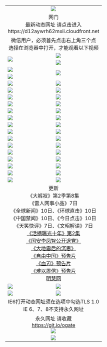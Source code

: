 ﻿<table>
  <tr></tr>
  <tr><td colspan=2 align=center><img src="https://cloud.githubusercontent.com/assets/11880933/13434984/f430fae2-e012-11e5-814f-c2df1e82b247.jpg" /></td></tr>
  <tr><td colspan=2 align=center>网门<br>最新动态网址 请点击进入
<br>https://d12aywrh62mxii.cloudfront.net
    </td>
  </tr>
  <tr>
    <td colspan=2 align=center>微信用户，必须首先点击右上角三个点<br>选择在浏览器中打开，才能观看以下视频</td>
  </tr>
  <tr>
    <td rowspan=2><a href="https://d12aywrh62mxii.cloudfront.net/ogUP.aspx?name=11DKC.mp4&count=T:2,2:8,1:16&from=github" target="_blank"><img src="https://d12aywrh62mxii.cloudfront.net/Up/11DKC1.jpg" /></a></td> 
    <td><div><a href="https://d12aywrh62mxii.cloudfront.net/ogUP.aspx?name=LRWS.mp4&count=7B:9,6B:44,5A:10,5B:35,4A:14,4B:19,3A:10,3B:26,2A:16,2B:21,1A:23,1B:29&current=7B:9" target="_blank"><img src="https://d12aywrh62mxii.cloudfront.net/Up/LRWS.jpg" /></a></td>
   </tr>
  <tr>
    <td><a href="https://d12aywrh62mxii.cloudfront.net/ogNiceVedio.aspx" target="_blank"><img src="https://d12aywrh62mxii.cloudfront.net/Up/TGKDY.jpg" /></a></td>
  </tr>
  <tr>
    <td><a href="https://d12aywrh62mxii.cloudfront.net/ogUP.aspx?name=JQR.mp4&count=2" target="_blank"><img src="https://d12aywrh62mxii.cloudfront.net/Up/JQR.jpg" /></a></td>   
    <td rowspan=2><a href="https://d12aywrh62mxii.cloudfront.net/ogUP.aspx?name=JP.mp4&count=9" target="_blank"><img src="https://d12aywrh62mxii.cloudfront.net/Up/JP.jpg" /></td>
  </tr>
  <tr>
    <td><a href="https://d12aywrh62mxii.cloudfront.net/ogUP.aspx?name=WH.mp4" target="_blank"><img src="https://d12aywrh62mxii.cloudfront.net/Up/WH.jpg" /></a></td>
  </tr>
  <tr>
    <td><a href="https://d12aywrh62mxii.cloudfront.net/ogUP.aspx?name=SSZJ.mp4&count=480P:9,S:2" target="_blank"><img src="https://d12aywrh62mxii.cloudfront.net/Up/SSZJ.jpg" /></a></td>
    <td><a href="https://d12aywrh62mxii.cloudfront.net/ogUP.aspx?name=ZY.mp4&count=2015:16" target="_blank"><img src="https://d12aywrh62mxii.cloudfront.net/Up/ZY.jpg" /></a</td>
  </tr>
  <tr>
    <td><a href="https://d12aywrh62mxii.cloudfront.net/ogUP.aspx?name=XTFY.mp4&count=B:2,A:24" target="_blank"><img src="https://d12aywrh62mxii.cloudfront.net/Up/XTFY.jpg" /></a></td>
    <td><a href="https://d12aywrh62mxii.cloudfront.net/ogUP.aspx?name=1XQK.mp4&count=13" target="_blank"><img src="https://d12aywrh62mxii.cloudfront.net/Up/1XQK.jpg" /></a</td>
  </tr>
  <tr>
    <td><a href="https://d12aywrh62mxii.cloudfront.net/ogUP.aspx?name=1LYF.mp4&count=2" target="_blank"><img src="https://d12aywrh62mxii.cloudfront.net/Up/1LYF0.jpg" /></a></td>
    <td><a href="https://d12aywrh62mxii.cloudfront.net/ogUP.aspx?name=1ZGC.mp4&count=6" target="_blank"><img src="https://d12aywrh62mxii.cloudfront.net/Up/1ZGC0.jpg" /></a></td>
  </tr>
  <tr>
    <td><a href="https://d12aywrh62mxii.cloudfront.net/ogUP.aspx?name=1ZKM.mp4&count=3&current=3" target="_blank"><img src="https://d12aywrh62mxii.cloudfront.net/Up/1ZKM0.jpg" /></a></td>  
    <td><a href="https://d12aywrh62mxii.cloudfront.net/ogUP.aspx?name=1WWY.mp4&count=6&current=6" target="_blank"><img src="https://d12aywrh62mxii.cloudfront.net/Up/1WWY0.jpg" /></a></td>
  </tr>
  <tr>
    <td><a href="https://d12aywrh62mxii.cloudfront.net/ogUP.aspx?name=10JGY.mp4&count=3" target="_blank"><img src="https://d12aywrh62mxii.cloudfront.net/Up/10JGY0.jpg" /></a></td>
    <td><a href="https://d12aywrh62mxii.cloudfront.net/ogUP.aspx?name=10CYS.mp4&count=2" target="_blank"><img src="https://d12aywrh62mxii.cloudfront.net/Up/10CYS0.jpg" /></a></td>
  </tr>
  <tr>
    <td><a href="https://d12aywrh62mxii.cloudfront.net/ogUP.aspx?name=4SQQ.mp4&count=201603:8,201602:20,201601:21&current=201603:8" target="_blank"><img src="https://d12aywrh62mxii.cloudfront.net/Up/4SQQ0.jpg"/></a></td>
    <td><a href="https://d12aywrh62mxii.cloudfront.net/ogUP.aspx?name=4SHQ.mp4&count=201603:10,201602:27,201601:28&current=201603:10" target="_blank"><img src="https://d12aywrh62mxii.cloudfront.net/Up/4SHQ0.jpg"/></a></td>
  </tr>
  <tr>
    <td><a href="https://d12aywrh62mxii.cloudfront.net/ogUP.aspx?name=4SZG.mp4&count=201603:9,201602:21,201601:23&current=201603:9" target="_blank"><img src="https://d12aywrh62mxii.cloudfront.net/Up/4SZG0.jpg"/></a></td>
    <td><a href="https://d12aywrh62mxii.cloudfront.net/ogUP.aspx?name=4SDJ.mp4&count=201603A:9,201603B:6,201602A:24,201602B:7,201601A:48,201601B:6&current=201603A:9" target="_blank"><img src="https://d12aywrh62mxii.cloudfront.net/Up/4SDJ0.jpg"/></a></td>
  </tr>
  <tr>
    <td><a href="https://d12aywrh62mxii.cloudfront.net/ogUP.aspx?name=4SGX.mp4&count=201603:1&current=201603:1" target="_blank"><img src="https://d12aywrh62mxii.cloudfront.net/Up/4SGX0.jpg"/></a></td>
    <td><a href="https://d12aywrh62mxii.cloudfront.net/ogUP.aspx?name=4SHD.mp4&count=201603:3&current=201603:1" target="_blank"><img src="https://d12aywrh62mxii.cloudfront.net/Up/4SHD0.jpg"/></a></td>
  </tr>
  <tr>
    <td><a href="https://d12aywrh62mxii.cloudfront.net/ogUP.aspx?name=4CTX.mp4&count=201603:2,201602:3,201601:4&current=201603:2" target="_blank"><img src="https://d12aywrh62mxii.cloudfront.net/Up/4CTX0.jpg"/></a></td>
    <td><a href="https://d12aywrh62mxii.cloudfront.net/ogUP.aspx?name=4CWZ.mp4&count=201603:1,201602:4,201601:4&current=201603:1" target="_blank"><img src="https://d12aywrh62mxii.cloudfront.net/Up/4CWZ0.jpg"/></a></td>
  </tr>
  <tr>
    <td><a href="https://d12aywrh62mxii.cloudfront.net/onUP.aspx?name=https://d2t6x1lwzcff38.cloudfront.net/" target="_blank"><img src="https://d12aywrh62mxii.cloudfront.net/Up/0DTW.jpg"/></a></td>
    <td><a href="https://d12aywrh62mxii.cloudfront.net/onUP.aspx?name=https://d240ns8up8earz.cloudfront.net/acenter/" target="_blank"><img src="https://d12aywrh62mxii.cloudfront.net/Up/0TDW.jpg" /></a></td>
  </tr>
  <tr>
    <td><a href="https://d12aywrh62mxii.cloudfront.net/onUP.aspx?name=https://d4508d6vomz2p.cloudfront.net/gb/nsc413.htm" target="_blank"><img src="https://d12aywrh62mxii.cloudfront.net/Up/0DJY.jpg" /></a></td>
    <td><a href="https://d12aywrh62mxii.cloudfront.net/onUP.aspx?name=https://d3bxwq7vzudb5l.cloudfront.net/xtr/gb/prog204.html" target="_blank"><img src="https://d12aywrh62mxii.cloudfront.net/Up/0XTR.jpg" /></a></td>
  </tr>
  <tr>
    <td><a href="https://d12aywrh62mxii.cloudfront.net/onUP.aspx?name=https://d3aj00iefsmfgc.cloudfront.net/" target="_blank"><img src="https://d12aywrh62mxii.cloudfront.net/Up/0MHW.jpg" /></a></td>
    <td><a href="https://d12aywrh62mxii.cloudfront.net/onUP.aspx?name=https://d1sbg9daat0zu5.cloudfront.net/" target="_blank"><img src="https://d12aywrh62mxii.cloudfront.net/Up/0ZJW.jpg" /></a></td>
  </tr>
  <tr>
    <td><a href="https://d12aywrh62mxii.cloudfront.net/ogUP.aspx?name=0FG.zip" target="_blank"><img src="https://d12aywrh62mxii.cloudfront.net/Up/0FG.jpg" /></a></td>
    <td><a href="https://d12aywrh62mxii.cloudfront.net/ogUP.aspx?name=0FGA.apk" target="_blank"><img src="https://d12aywrh62mxii.cloudfront.net/Up/0FGA.jpg" /></a></td>
  </tr>
  <tr>
    <td><a href="https://d12aywrh62mxii.cloudfront.net/ogUP.aspx?name=0U.zip" target="_blank"><img src="https://d12aywrh62mxii.cloudfront.net/Up/0U.jpg" /></a></td>
    <td><a href="https://d12aywrh62mxii.cloudfront.net/ogUP.aspx?name=0UA.apk" target="_blank"><img src="https://d12aywrh62mxii.cloudfront.net/Up/0UA.jpg" /></a></td>
  </tr>
  <tr>
    <td><a href="https://d12aywrh62mxii.cloudfront.net/ogUP.aspx?name=0iPPOTV.zip" target="_blank"><img src="https://d12aywrh62mxii.cloudfront.net/Up/0iPPOTV.jpg" /></a></td>
    <td><a href="https://d12aywrh62mxii.cloudfront.net/ogUP.aspx?name=0iNTD.apk" target="_blank"><img src="https://d12aywrh62mxii.cloudfront.net/Up/0iNTD.jpg" /></a></td>
  </tr>
  <tr>
    <td colspan=2 align=center>更新<br>
      《大裤衩》第2季第8集<br>
      《雷人网事小品》7日<br>
      《全球新闻》10日、《环球直击》10日<br>
      《中国禁闻》10日、《今日点击》10日<br>
      《天笑快评》7日、《文昭解读》7日<br>
      <a href="https://d12aywrh62mxii.cloudfront.net/ogUP.aspx?name=SSZJ.mp4&count=480P:9,S:2&current=S:2" target="_blank">《活摘曝光十年》第2集</a><br>
      <a href="https://d12aywrh62mxii.cloudfront.net/ogUP.aspx?name=4LFZ.mp4" target="_blank">《国安李凤智公开退党》</a><br>
      <a href="https://d12aywrh62mxii.cloudfront.net/ogUP.aspx?name=4DDZHDCS.mp4" target="_blank">《大地震后的沉思》</a><br>
      <a href="https://d12aywrh62mxii.cloudfront.net/ogUP.aspx?name=11ZYZG0.mp4" target="_blank">《自由中国》预告片</a><br>
      <a href="https://d12aywrh62mxii.cloudfront.net/ogUP.aspx?name=11XR.mp4" target="_blank">《血刃》预告片</a><br>
      <a href="https://d12aywrh62mxii.cloudfront.net/ogUP.aspx?name=11NYZX.mp4&count=2" target="_blank">《难以置信》预告片</a><br>
      <a href="https://d12aywrh62mxii.cloudfront.net/onUP.aspx?name=https://www.minghui.org/" target="_blank">明慧网</a></td>
    </td>
  </tr>
  <tr>
    <td><a href="https://d12aywrh62mxii.cloudfront.net/ogNice.aspx" target="_blank"><img src="https://d12aywrh62mxii.cloudfront.net/Up/0WCYY.jpg" /></a></td>
    <td><a href="https://d12aywrh62mxii.cloudfront.net/onCO.aspx?ob=600%E4%BA%8B%E7%89%A9&op=%E5%A2%9E%E5%88%A0%E6%94%B9&args=WH1~%23%E7%B1%BB%E5%9E%8B6%E6%96%B0%E9%97%BB%7c%23%E7%B1%BB%E5%9E%8B6%E8%AF%84%E8%AE%BA&mode=" target="_blank"><img src="https://d12aywrh62mxii.cloudfront.net/Up/0WZTT.jpg" /></a></td> 
  </tr>
  <tr>
    <td><a href="https://d12aywrh62mxii.cloudfront.net/ogDY.aspx" target="_blank"><img src="https://d12aywrh62mxii.cloudfront.net/Up/0FK.jpg" /></a></td>
    <td><a href="https://d12aywrh62mxii.cloudfront.net/ogST.aspx" target="_blank"><img src="https://d12aywrh62mxii.cloudfront.net/Up/0ST.jpg" /></a></td> 
  </tr>
  <tr>
    <td colspan=2 align=center>IE6打开动态网址须在选项中勾选TLS 1.0<br/>IE 6、7、8不支持永久网址<br/>
      <!--微信可扫描以下临时二维码<br/>https://bit.ly/1mBQHW8<br/><a href="https://d12aywrh62mxii.cloudfront.net/Up/0WMGDL3.png" target="_blank"><img src="https://d12aywrh62mxii.cloudfront.net/Up/0WMGD3.png"/></a><br-->
  </tr>
  <tr>
    <td colspan=2 align=center>永久网址 请收藏<br/><a href="https://git.io/ogate" target="_blank">https://git.io/ogate</a><br/><a href="https://d12aywrh62mxii.cloudfront.net/Up/0WMGDL2.png" target="_blank"><img src="https://d12aywrh62mxii.cloudfront.net/Up/0WMGD2.png"/></a></td>
  </tr>
  <tr>
    <td colspan=2 align=center><a href="https://d12aywrh62mxii.cloudfront.net/ogUP.aspx?name=0oGate.apk" target="_blank"><img src="https://d12aywrh62mxii.cloudfront.net/Up/0WMAZ.jpg" /></a></td>
  </tr>
  <!--tr>
    <td colspan=2 align=center>可能失效的动态网址
    </td>
  </tr-->
</table>

